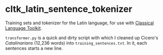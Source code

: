 cltk_latin_sentence_tokenizer
=============================

Training sets and tokenizer for the Latin language, for use with [Classical Language Toolkit](https://github.com/kylepjohnson/cltk).

`transformer.py` is a quick and dirty script with which I cleaned up Cicero's *Catalinarians* (12,236 words) into `training_sentences.txt`. In it, each sentences starts a new line.

